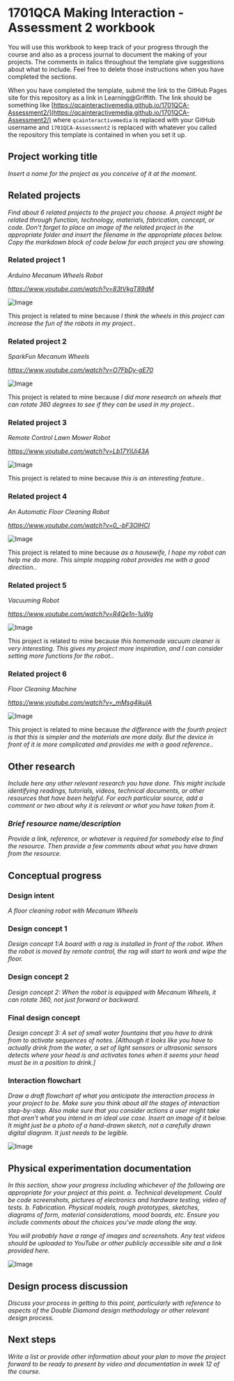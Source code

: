 # 1701QCA Making Interaction - Assessment 2 workbook

You will use this workbook to keep track of your progress through the course and also as a process journal to document the making of your projects. The comments in italics throughout the template give suggestions about what to include. Feel free to delete those instructions when you have completed the sections.

When you have completed the template, submit the link to the GitHub Pages site for this repository as a link in Learning@Griffith. The link should be something like [https://qcainteractivemedia.github.io/1701QCA-Assessment2/](https://qcainteractivemedia.github.io/1701QCA-Assessment2/) where `qcainteractivemedia` is replaced with your GitHub username and `1701QCA-Assessment2` is replaced with whatever you called the repository this template is contained in when you set it up.

## Project working title ##
*Insert a name for the project as you conceive of it at the moment.*

## Related projects ##
*Find about 6 related projects to the project you choose. A project might be related through  function, technology, materials, fabrication, concept, or code. Don't forget to place an image of the related project in the appropriate folder and insert the filename in the appropriate places below. Copy the markdown block of code below for each project you are showing.*

### Related project 1 ###
*Arduino Mecanum Wheels Robot*

*https://www.youtube.com/watch?v=83tVkgT89dM*

![Image](relatedproject01.PNG)

This project is related to mine because *I think the wheels in this project can increase the fun of the robots in my project.*.

### Related project 2 ###
*SparkFun Mecanum Wheels*

*https://www.youtube.com/watch?v=O7FbDy-gE70*

![Image](relatedproject02.PNG)

This project is related to mine because *I did more research on wheels that can rotate 360 degrees to see if they can be used in my project.*.

### Related project 3 ###
*Remote Control Lawn Mower Robot*

*https://www.youtube.com/watch?v=Lb17YiUi43A*

![Image](relatedproject03.PNG)

This project is related to mine because *this is an interesting feature.*.

### Related project 4 ###
*An Automatic Floor Cleaning Robot*

*https://www.youtube.com/watch?v=0_-bF3OlHCI*

![Image](relatedproject04.PNG)

This project is related to mine because *as a housewife, I hope my robot can help me do more. This simple mopping robot provides me with a good direction.*.

### Related project 5 ###
*Vacuuming Robot*

*https://www.youtube.com/watch?v=R4Qe1n-1uWg*

![Image](relatedproject05.PNG)

This project is related to mine because *this homemade vacuum cleaner is very interesting. This gives my project more inspiration, and I can consider setting more functions for the robot.*.

### Related project 6 ###
*Floor Cleaning Machine*

*https://www.youtube.com/watch?v=_mMsg4ikuIA*

![Image](relatedproject06.PNG)

This project is related to mine because *the difference with the fourth project is that this is simpler and the materials are more daily. But the device in front of it is more complicated and provides me with a good reference.*.

## Other research ##
*Include here any other relevant research you have done. This might include identifying readings, tutorials, videos, technical documents, or other resources that have been helpful. For each particular source, add a comment or two about why it is relevant or what you have taken from it.*

### *Brief resource name/description* ###

*Provide a link, reference, or whatever is required for somebody else to find the resource. Then provide a few comments about what you have drawn from the resource.*

## Conceptual progress ##

### Design intent ###
*A floor cleaning robot with Mecanum Wheels*

### Design concept 1 ###
*Design concept 1:A board with a rag is installed in front of the robot. When the robot is moved by remote control, the rag will start to work and wipe the floor.* 



### Design concept 2 ###
*Design concept 2: When the robot is equipped with Mecanum Wheels, it can rotate 360, not just forward or backward.*

### Final design concept ###
*Design concept 3: A set of small water fountains that you have to drink from to activate sequences of notes.
[Although it looks like you have to actually drink from the water, a set of light sensors or ultrasonic sensors
detects where your head is and activates tones when it seems your head must be in a position to drink.]*

### Interaction flowchart ###
*Draw a draft flowchart of what you anticipate the interaction process in your project to be. Make sure you think about all the stages of interaction step-by-step. Also make sure that you consider actions a user might take that aren't what you intend in an ideal use case. Insert an image of it below. It might just be a photo of a hand-drawn sketch, not a carefully drawn digital diagram. It just needs to be legible.*

![Image](missingimage.png)

## Physical experimentation documentation ##

*In this section, show your progress including whichever of the following are appropriate for your project at this point.
a.	Technical development. Could be code screenshots, pictures of electronics and hardware testing, video of tests. 
b.	Fabrication. Physical models, rough prototypes, sketches, diagrams of form, material considerations, mood boards, etc.
Ensure you include comments about the choices you've made along the way.*

*You will probably have a range of images and screenshots. Any test videos should be uploaded to YouTube or other publicly accessible site and a link provided here.*

![Image](missingimage.png)

## Design process discussion ##
*Discuss your process in getting to this point, particularly with reference to aspects of the Double Diamond design methodology or other relevant design process.*

## Next steps ##
*Write a list or provide other information about your plan to move the project forward to be ready to present by video and documentation in week 12 of the course.*
